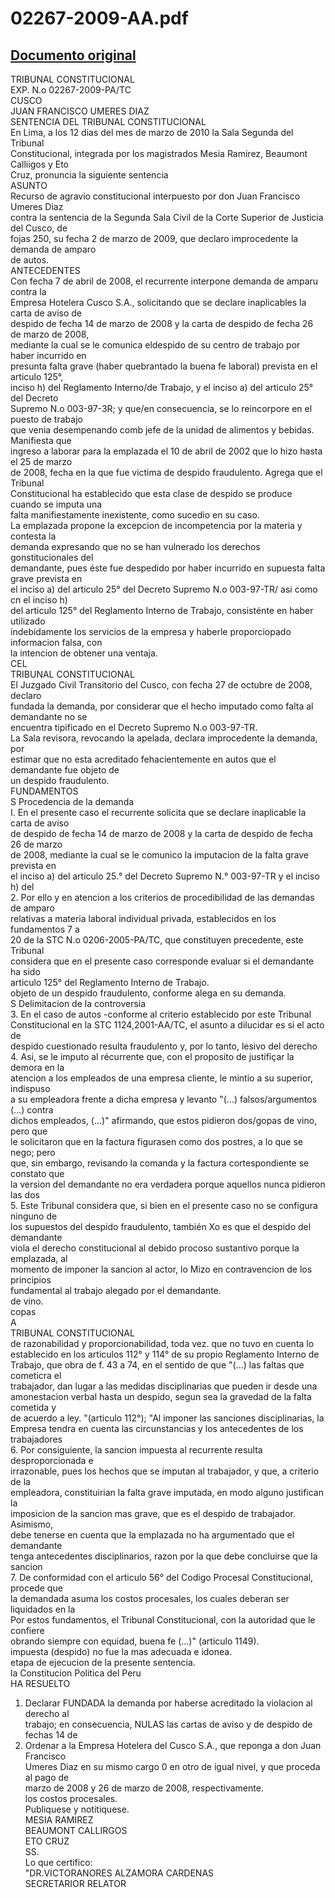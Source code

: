 
02267-2009-AA.pdf
=================
  
[Documento original](https://tc.gob.pe/jurisprudencia/2010/02267-2009-AA.pdf)  
---  
TRIBUNAL CONSTITUCIONAL  
EXP. N.o 02267-2009-PA/TC  
CUSCO  
JUAN FRANCISCO UMERES DIAZ  
SENTENCIA DEL TRIBUNAL CONSTITUCIONAL  
En Lima, a los 12 dias del mes de marzo de 2010 la Sala Segunda del Tribunal  
Constitucional, integrada por los magistrados Mesia Ramirez, Beaumont Calliigos y Eto  
Cruz, pronuncia la siguiente sentencia  
ASUNTO  
Recurso de agravio constitucional interpuesto por don Juan Francisco Umeres Diaz  
contra la sentencia de la Segunda Sala Civil de la Corte Superior de Justicia del Cusco, de  
fojas 250, su fecha 2 de marzo de 2009, que declaro improcedente la demanda de amparo  
de autos.  
ANTECEDENTES  
Con fecha 7 de abril de 2008, el recurrente interpone demanda de amparu contra la  
Empresa Hotelera Cusco S.A., solicitando que se declare inaplicables la carta de aviso de  
despido de fecha 14 de marzo de 2008 y la carta de despido de fecha 26 de marzo de 2008,  
mediante la cual se le comunica eldespido de su centro de trabajo por haber incurrido en  
presunta falta grave (haber quebrantado la buena fe laboral) prevista en el articulo 125°,  
inciso h) del Reglamento Interno/de Trabajo, y el inciso a) del articulo 25° del Decreto  
Supremo N.o 003-97-3R; y que/en consecuencia, se lo reincorpore en el puesto de trabajo  
que venia desempenando comb jefe de la unidad de alimentos y bebidas. Manifiesta que  
ingreso a laborar para la emplazada el 10 de abril de 2002 que lo hizo hasta el 25 de marzo  
de 2008, fecha en la que fue victima de despido fraudulento. Agrega que el Tribunal  
Constitucional ha establecido que esta clase de despido se produce cuando se imputa una  
falta manifiestamente inexistente, como sucedio en su caso.  
La emplazada propone la excepcion de incompetencia por la materia y contesta la  
demanda expresando que no se han vulnerado los derechos gonstitucionales del  
demandante, pues éste fue despedido por haber incurrido en supuesta falta grave prevista en  
el inciso a) del articulo 25° del Decreto Supremo N.o 003-97-TR/ asi como cn el inciso h)  
del articulo 125° del Reglamento Interno de Trabajo, consisténte en haber utilizado  
indebidamente los servicios de la empresa y haberle proporciopado informacion falsa, con  
la intencion de obtener una ventaja.  
CEL  
TRIBUNAL CONSTITUCIONAL  
El Juzgado Civil Transitorio del Cusco, con fecha 27 de octubre de 2008, declaro  
fundada la demanda, por considerar que el hecho imputado como falta al demandante no se  
encuentra tipificado en el Decreto Supremo N.o 003-97-TR.  
La Sala revisora, revocando la apelada, declara improcedente la demanda, por  
estimar que no esta acreditado fehacientemente en autos que el demandante fue objeto de  
un despido fraudulento.  
FUNDAMENTOS  
S Procedencia de la demanda  
I. En el presente caso el recurrente solicita que se declare inaplicable la carta de aviso  
de despido de fecha 14 de marzo de 2008 y la carta de despido de fecha 26 de marzo  
de 2008, mediante la cual se le comunico la imputacion de la falta grave prevista en  
el inciso a) del articulo 25.° del Decreto Supremo N.° 003-97-TR y el inciso h) del  
2. Por ello y en atencion a los criterios de procedibilidad de las demandas de amparo  
relativas a materia laboral individual privada, establecidos en los fundamentos 7 a  
20 de la STC N.o 0206-2005-PA/TC, que constituyen precedente, este Tribunal  
considera que en el presente caso corresponde evaluar si el demandante ha sido  
articulo 125° del Reglamento Interno de Trabajo.  
objeto de un despido fraudulento, conforme alega en su demanda.  
S Delimitacion de la controversia  
3. En el caso de autos -conforme al criterio establecido por este Tribunal  
Constitucional en la STC 1124,2001-AA/TC, el asunto a dilucidar es si el acto de  
despido cuestionado resulta fraudulento y, por lo tanto, lesivo del derecho  
4. Asi, se le imputo al récurrente que, con el proposito de justifiçar la demora en la  
atencion a los empleados de una empresa cliente, le mintio a su superior, indispuso  
a su empleadora frente a dicha empresa y levanto "(...) falsos/argumentos (...) contra  
dichos empleados, (...)" afirmando, que estos pidieron dos/gopas de vino, pero que  
le solicitaron que en la factura figurasen como dos postres, a lo que se nego; pero  
que, sin embargo, revisando la comanda y la factura cortespondiente se constato que  
la version del demandante no era verdadera porque aquellos nunca pidieron las dos  
5. Este Tribunal considera que, si bien en el presente caso no se configura ninguno de  
los supuestos del despido fraudulento, también Xo es que el despido del demandante  
viola el derecho constitucional al debido procoso sustantivo porque la emplazada, al  
momento de imponer la sancion al actor, lo Mizo en contravencion de los principios  
fundamental al trabajo alegado por el demandante.  
de vino.  
copas  
A  
TRIBUNAL CONSTITUCIONAL  
de razonabilidad y proporcionabilidad, toda vez. que no tuvo en cuenta lo  
establecido en los articulos 112° y 114° de su propio Reglamento Interno de  
Trabajo, que obra de f. 43 a 74, en el sentido de que "(...) las faltas que cometicra el  
trabajador, dan lugar a las medidas disciplinarias que pueden ir desde una  
amonestacion verbal hasta un despido, segun sea la gravedad de la falta cometida y  
de acuerdo a ley. "(articulo 112°); "Al imponer las sanciones disciplinarias, la  
Empresa tendra en cuenta las circunstancias y los antecedentes de los trabajadores  
6. Por consiguiente, la sancion impuesta al recurrente resulta desproporcionada e  
irrazonable, pues los hechos que se imputan al trabajador, y que, a criterio de la  
empleadora, constituirian la falta grave imputada, en modo alguno justifican la  
imposicion de la sancion mas grave, que es el despido de trabajador. Asimismo,  
debe tenerse en cuenta que la emplazada no ha argumentado que el demandante  
tenga antecedentes disciplinarios, razon por la que debe concluirse que la sancion  
7. De conformidad con el articulo 56° del Codigo Procesal Constitucional, procede que  
la demandada asuma los costos procesales, los cuales deberan ser liquidados en la  
Por estos fundamentos, el Tribunal Constitucional, con la autoridad que le confiere  
obrando siempre con equidad, buena fe (...)" (articulo 1149).  
impuesta (despido) no fue la mas adecuada e idonea.  
etapa de ejecucion de la presente sentencia.  
la Constitucion Politica del Peru  
HA RESUELTO  
1. Declarar FUNDADA la demanda por haberse acreditado la violacion al derecho al  
trabajo; en consecuencia, NULAS las cartas de aviso y de despido de fechas 14 de  
2. Ordenar a la Empresa Hotelera del Cusco S.A., que reponga a don Juan Francisco  
Umeres Diaz en su mismo cargo 0 en otro de igual nivel, y que proceda al pago de  
marzo de 2008 y 26 de marzo de 2008, respectivamente.  
los costos procesales.  
Publiquese y notitiquese.  
MESIA RAMIREZ  
BEAUMONT CALLIRGOS  
ETO CRUZ  
SS.  
Lo que certifico:  
"DR.VICTORANORES ALZAMORA CARDENAS  
SECRETARIOR RELATOR
